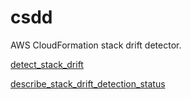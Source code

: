 # csdd

AWS CloudFormation stack drift detector.

[detect_stack_drift](https://docs.aws.amazon.com/sdk-for-ruby/v3/api/Aws/CloudFormation/Client.html#detect_stack_drift-instance_method)

[describe_stack_drift_detection_status](https://docs.aws.amazon.com/sdk-for-ruby/v3/api/Aws/CloudFormation/Client.html#describe_stack_drift_detection_status-instance_method)
